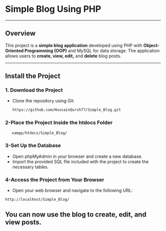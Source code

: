 # **Simple Blog Using PHP**

---

## **Overview**

This project is a **simple blog application** developed using PHP with **Object-Oriented Programming (OOP)** and MySQL for data storage. The application allows users to **create, view, edit,** and **delete** blog posts.

---

## **Install the Project**

### **1. Download the Project**

- Clone the repository using Git:
  ```bash
  https://github.com/HussainQursh77/Simple_Blog.git
  ```
### **2-Place the Project Inside the htdocs Folder**
```bash
   xampp/htdocs/Simple_Blog/
``` 
### **3-Set Up the Database**
- Open phpMyAdmin in your browser and create a new database.
- Import the provided SQL file included with the project to create the necessary tables.
### **4-Access the Project from Your Browser**
- Open your web browser and navigate to the following URL:
```
http://localhost/Simple_Blog/
```
## **You can now use the blog to create, edit, and view posts.**
